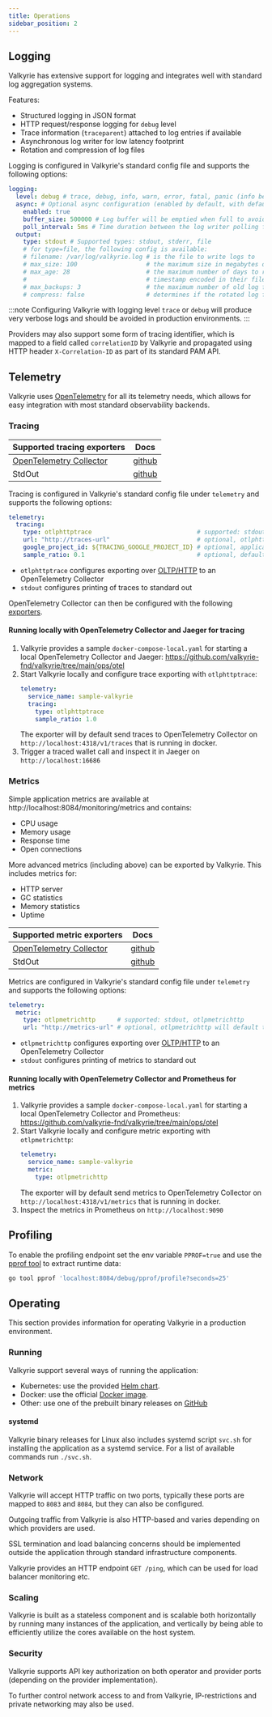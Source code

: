 ```yaml
---
title: Operations
sidebar_position: 2
---
```


## Logging

Valkyrie has extensive support for logging and integrates well with standard log aggregation systems.

Features:
- Structured logging in JSON format
- HTTP request/response logging for `debug` level
- Trace information (`traceparent`) attached to log entries if available
- Asynchronous log writer for low latency footprint
- Rotation and compression of log files

Logging is configured in Valkyrie's standard config file and supports the following options:

```yaml
logging:
  level: debug # trace, debug, info, warn, error, fatal, panic (info being default)
  async: # Optional async configuration (enabled by default, with default values)
    enabled: true
    buffer_size: 500000 # Log buffer will be emptied when full to avoid blocking producers
    poll_interval: 5ms # Time duration between the log writer polling for new events
  output:
    type: stdout # Supported types: stdout, stderr, file
    # for type=file, the following config is available:
    # filename: /var/log/valkyrie.log # is the file to write logs to
    # max_size: 100                   # the maximum size in megabytes of the log file before it gets rotated
    # max_age: 28                     # the maximum number of days to retain old log files based on the
    #                                 # timestamp encoded in their filename
    # max_backups: 3                  # the maximum number of old log files to retain
    # compress: false                 # determines if the rotated log files should be compressed using gzip
```

:::note
Configuring Valkyrie with logging level `trace` or `debug` will produce very verbose logs and should be avoided
in production environments.
:::

Providers may also support some form of tracing identifier, which is mapped to a field called `correlationID` by
Valkyrie and propagated using HTTP header `X-Correlation-ID` as part of its standard PAM API.

## Telemetry

Valkyrie uses [OpenTelemetry](https://opentelemetry.io/docs/concepts/what-is-opentelemetry/) for all its telemetry 
needs, which allows for easy integration with most standard observability backends.

### Tracing

| Supported tracing exporters                                         | Docs                                                                                    |
|---------------------------------------------------------------------|-----------------------------------------------------------------------------------------|
| [OpenTelemetry Collector](https://opentelemetry.io/docs/collector/) | [github](https://github.com/open-telemetry/opentelemetry-collector-contrib)             |
| StdOut                                                              | [github](https://github.com/open-telemetry/opentelemetry-go/tree/main/exporters/stdout) |

Tracing is configured in Valkyrie's standard config file under `telemetry` and supports the following options: 

```yaml
telemetry:
  tracing:
    type: otlphttptrace                             # supported: stdout, otlptracehttp
    url: "http://traces-url"                        # optional, otlphttptrace will default to "http://localhost:4318/v1/traces"
    google_project_id: ${TRACING_GOOGLE_PROJECT_ID} # optional, applicable if you're using google cloud
    sample_ratio: 0.1                               # optional, default samples 1% of traces
```

* `otlphttptrace` configures exporting over [OLTP/HTTP](https://opentelemetry.io/docs/reference/specification/protocol/) to an OpenTelemetry Collector
* `stdout` configures printing of traces to standard out

OpenTelemetry Collector can then be configured with the following [exporters](https://github.com/open-telemetry/opentelemetry-collector-contrib/tree/main/exporter).

#### Running locally with OpenTelemetry Collector and Jaeger for tracing

1. Valkyrie provides a sample `docker-compose-local.yaml` for starting a local OpenTelemetry Collector and Jaeger: https://github.com/valkyrie-fnd/valkyrie/tree/main/ops/otel
2. Start Valkyrie locally and configure trace exporting with `otlphttptrace`:
   ```yaml
   telemetry:
     service_name: sample-valkyrie
     tracing:
       type: otlphttptrace
       sample_ratio: 1.0
   ```
   The exporter will by default send traces to OpenTelemetry Collector on `http://localhost:4318/v1/traces` that is running in docker.
3. Trigger a traced wallet call and inspect it in Jaeger on `http://localhost:16686`

### Metrics

Simple application metrics are available at http://localhost:8084/monitoring/metrics and contains:

* CPU usage
* Memory usage
* Response time
* Open connections

More advanced metrics (including above) can be exported by Valkyrie. This includes metrics for:

* HTTP server
* GC statistics
* Memory statistics
* Uptime

| Supported metric exporters                                          | Docs                                                                                    |
|---------------------------------------------------------------------|-----------------------------------------------------------------------------------------|
| [OpenTelemetry Collector](https://opentelemetry.io/docs/collector/) | [github](https://github.com/open-telemetry/opentelemetry-collector-contrib)             |
| StdOut                                                              | [github](https://github.com/open-telemetry/opentelemetry-go/tree/main/exporters/stdout) |

Metrics are configured in Valkyrie's standard config file under `telemetry` and supports the following options:

```yaml
telemetry:
  metric:
    type: otlpmetrichttp      # supported: stdout, otlpmetrichttp
    url: "http://metrics-url" # optional, otlpmetrichttp will default to "http://localhost:4318/v1/metrics"
```

* `otlpmetrichttp` configures exporting over [OLTP/HTTP](https://opentelemetry.io/docs/reference/specification/protocol/) to an OpenTelemetry Collector
* `stdout` configures printing of metrics to standard out

#### Running locally with OpenTelemetry Collector and Prometheus for metrics

1. Valkyrie provides a sample `docker-compose-local.yaml` for starting a local OpenTelemetry Collector and Prometheus: https://github.com/valkyrie-fnd/valkyrie/tree/main/ops/otel
2. Start Valkyrie locally and configure metric exporting with `otlpmetrichttp`:
   ```yaml
   telemetry:
     service_name: sample-valkyrie
     metric:
       type: otlpmetrichttp
   ```
   The exporter will by default send metrics to OpenTelemetry Collector on `http://localhost:4318/v1/metrics` that is running in docker.
3. Inspect the metrics in Prometheus on `http://localhost:9090`

## Profiling

To enable the profiling endpoint set the env variable `PPROF=true` and use the [pprof tool](https://github.com/google/pprof)
to extract runtime data:
```bash
go tool pprof 'localhost:8084/debug/pprof/profile?seconds=25'
```

## Operating

This section provides information for operating Valkyrie in a production environment.

### Running

Valkyrie support several ways of running the application:

* Kubernetes: use the provided [Helm chart](helm).
* Docker: use the official [Docker image](docker).
* Other: use one of the prebuilt binary releases on [GitHub](https://github.com/valkyrie-fnd/valkyrie/releases)

#### systemd

Valkyrie binary releases for Linux also includes systemd script `svc.sh` for installing the application
as a systemd service. For a list of available commands run `./svc.sh`.

### Network

Valkyrie will accept HTTP traffic on two ports, typically these ports are mapped to `8083` and `8084`, but they can
also be configured.

Outgoing traffic from Valkyrie is also HTTP-based and varies depending on which providers are used.

SSL termination and load balancing concerns should be implemented outside the application through standard
infrastructure components.

Valkyrie provides an HTTP endpoint `GET /ping`, which can be used for load balancer monitoring etc.

### Scaling

Valkyrie is built as a stateless component and is scalable both horizontally by running many instances of the
application, and vertically by being able to efficiently utilize the cores available on the host system.

### Security

Valkyrie supports API key authorization on both operator and provider ports (depending on the provider implementation).

To further control network access to and from Valkyrie, IP-restrictions and private networking may also
be used.